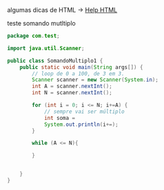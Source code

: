algumas dicas de HTML -> <a href="https://github.com/gladsonsimoes/HTML_Ramon/blob/main/HTML-help/Tags_HTML-HELP.md"> Help HTML </a>


teste somando mutltiplo


~~~java
package com.test;

import java.util.Scanner;

public class SomandoMultiplo1 {
    public static void main(String args[]) {
        // loop de 0 a 100, de 3 em 3.
        Scanner scanner = new Scanner(System.in);
        int A = scanner.nextInt();
        int N = scanner.nextInt();

        for (int i = 0; i <= N; i+=A) {
            // sempre vai ser múltiplo
            int soma =
            System.out.println(i+=);
        }

        while (A <= N){

        }


    }
}
~~~

